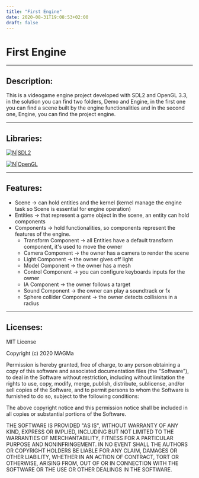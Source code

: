 ```yaml
---
title: "First Engine"
date: 2020-08-31T19:08:53+02:00
draft: false
---
```


# First Engine
---
## Description:

This is a videogame engine project developed with SDL2 and OpenGL 3.3, in the solution you can find two folders, Demo and Engine, in the first one you can find a scene built by the engine functionalities and in the second one, Engine, you can find the project engine.

---

## Libraries:

[![N|SDL2](https://www.libsdl.org/media/SDL_logo.png)](https://www.libsdl.org/download-2.0.php)

[![N|OpenGL](https://www.opengl.org/img/opengl_logo.jpg)](https://www.opengl.org/)

---

## Features:

* Scene -> can hold entities and the kernel (kernel manage the engine task so Scene is essential for engine operation)
* Entities -> that represent a game object in the scene, an entity can hold components
* Components -> hold functionalities, so components represent the features of the engine.
  * Transform Component -> all Entities have a default transform component, it's used to move the owner
  * Camera Component -> the owner has a camera to render the scene
  * Light Component -> the owner gives off light
  * Model Component -> the owner has a mesh
  * Control Component -> you can configure keyboards inputs for the owner
  * IA Component -> the owner follows a target
  * Sound Component -> the owner can play a soundtrack or fx
  * Sphere collider Component -> the owner detects collisions in a radius

---

## Licenses:

MIT License

Copyright (c) 2020 MAGMa

Permission is hereby granted, free of charge, to any person obtaining a copy
of this software and associated documentation files (the "Software"), to deal
in the Software without restriction, including without limitation the rights
to use, copy, modify, merge, publish, distribute, sublicense, and/or sell
copies of the Software, and to permit persons to whom the Software is
furnished to do so, subject to the following conditions:

The above copyright notice and this permission notice shall be included in all
copies or substantial portions of the Software.

THE SOFTWARE IS PROVIDED "AS IS", WITHOUT WARRANTY OF ANY KIND, EXPRESS OR
IMPLIED, INCLUDING BUT NOT LIMITED TO THE WARRANTIES OF MERCHANTABILITY,
FITNESS FOR A PARTICULAR PURPOSE AND NONINFRINGEMENT. IN NO EVENT SHALL THE
AUTHORS OR COPYRIGHT HOLDERS BE LIABLE FOR ANY CLAIM, DAMAGES OR OTHER
LIABILITY, WHETHER IN AN ACTION OF CONTRACT, TORT OR OTHERWISE, ARISING FROM,
OUT OF OR IN CONNECTION WITH THE SOFTWARE OR THE USE OR OTHER DEALINGS IN THE
SOFTWARE.
